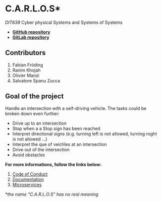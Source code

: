# C.A.R.L.O.S\*

_DIT638_ Cyber physical Systems and Systems of Systems

- **[GitHub repository](https://github.com/fabianfroding/cyber-car)**
- **[GitLab repository](https://git.ita.chalmers.se/courses/dit638/students/group_01)**

## **Contributors**

1. Fabian Fröding
2. Ranim Khojah
3. Olivier Manzi
4. Salvatore Spanu Zucca

## Goal of the project

Handle an intersection with a self-driving vehicle. The tasks could be broken down even further:

- Drive up to an intersection
- Stop when a a Stop sign has been reached
- Interpret directional signs (e.g. turning left is not allowed, turning roght is not allowed ...)
- Interpret the que of veichles at an intersection
- Drive out of the intersection
- Avoid obstacles

**For more informations, follow the links below:**

1. [Code of Conduct](./doc/CODE_OF_CONDUCT.md)
2. [Documentation](https://docs.google.com/document/d/1Ll8_TVrBedQwc24JJR1i3_69ii5K9i0awpSLylnP3n4/edit?usp=sharing)
3. [Microservices](./microservices/README.md)

\*_the name "C.A.R.L.O.S" has no real meaning_
